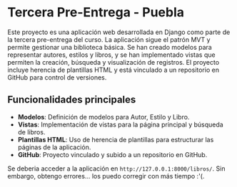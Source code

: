 # Tercera Pre-Entrega - Puebla

Este proyecto es una aplicación web desarrollada en Django como parte de la tercera pre-entrega del curso. La aplicación sigue el patrón MVT y permite gestionar una biblioteca básica. Se han creado modelos para representar autores, estilos y libros, y se han implementado vistas que permiten la creación, búsqueda y visualización de registros. El proyecto incluye herencia de plantillas HTML y está vinculado a un repositorio en GitHub para control de versiones.

## Funcionalidades principales

- **Modelos**: Definición de modelos para Autor, Estilo y Libro.
- **Vistas**: Implementación de vistas para la página principal y búsqueda de libros.
- **Plantillas HTML**: Uso de herencia de plantillas para estructurar las páginas de la aplicación.
- **GitHub**: Proyecto vinculado y subido a un repositorio en GitHub.


Se deberia acceder a la aplicación en `http://127.0.0.1:8000/libros/`. Sin embargo, obtengo errores... los puedo corregir con más tiempo :'(. 
